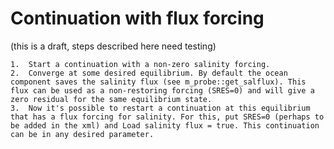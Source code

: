 # Continuation with flux forcing
  (this is a draft, steps described here need testing)
  
    1.  Start a continuation with a non-zero salinity forcing.
    2.  Converge at some desired equilibrium. By default the ocean component saves the salinity flux (see m_probe::get_salflux). This flux can be used as a non-restoring forcing (SRES=0) and will give a zero residual for the same equilibrium state.
    3.  Now it's possible to restart a continuation at this equilibrium that has a flux forcing for salinity. For this, put SRES=0 (perhaps to be added in the xml) and Load salinity flux = true. This continuation can be in any desired parameter.
